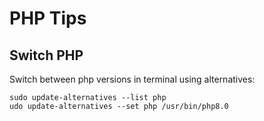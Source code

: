 # PHP Tips

## Switch PHP

Switch between php versions in terminal using alternatives:

```
sudo update-alternatives --list php
udo update-alternatives --set php /usr/bin/php8.0
```


